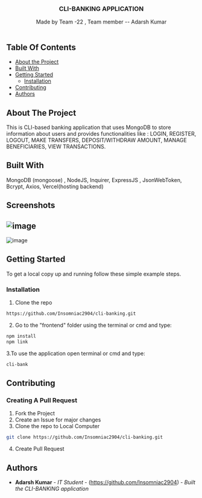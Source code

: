 <br/>
<p align="center">
  <h3 align="center">CLI-BANKING APPLICATION</h3>

  <p align="center">
     Made by Team -22  ,
 Team member -- Adarsh Kumar
    <br/>
    <br/>
  </p>
</p>


## Table Of Contents

* [About the Project](#about-the-project)
* [Built With](#built-with)
* [Getting Started](#getting-started)
  * [Installation](#installation)
* [Contributing](#contributing)
* [Authors](#authors)

## About The Project

This is CLI-based banking application that uses MongoDB to store information about users and provides functionalities like :
LOGIN, REGISTER, LOGOUT, MAKE TRANSFERS, DEPOSIT/WITHDRAW AMOUNT, MANAGE BENEFICIARIES, VIEW TRANSACTIONS.

## Built With

MongoDB (mongoose) , NodeJS,  Inquirer, ExpressJS , JsonWebToken, Bcrypt, Axios, Vercel(hosting backend)

## Screenshots
![image](https://user-images.githubusercontent.com/109868197/224545285-705107c0-d4de-4071-8161-e1fec747d25c.png)
---------------------------------------------------------------------------------------------------------------
![image](https://user-images.githubusercontent.com/109868197/224545334-2ef5aaa5-b210-4336-ad97-f97a849b52fe.png)


## Getting Started
To get a local copy up and running follow these simple example steps.

### Installation

1. Clone the repo

```sh
https://github.com/Insomniac2904/cli-banking.git
```
2. Go to the "frontend" folder using the terminal or cmd and type:
```sh
npm install
npm link
```
3.To use the application open terminal or cmd and type:
```sh
cli-bank
```

## Contributing
### Creating A Pull Request

1. Fork the Project
2. Create an Issue for major changes
3. Clone the repo to Local Computer 
```sh
git clone https://github.com/Insomniac2904/cli-banking.git
```
4. Create Pull Request 


## Authors

* **Adarsh Kumar** - *IT Student* - (https://github.com/Insomniac2904) - *Built the CLI-BANKING application*

